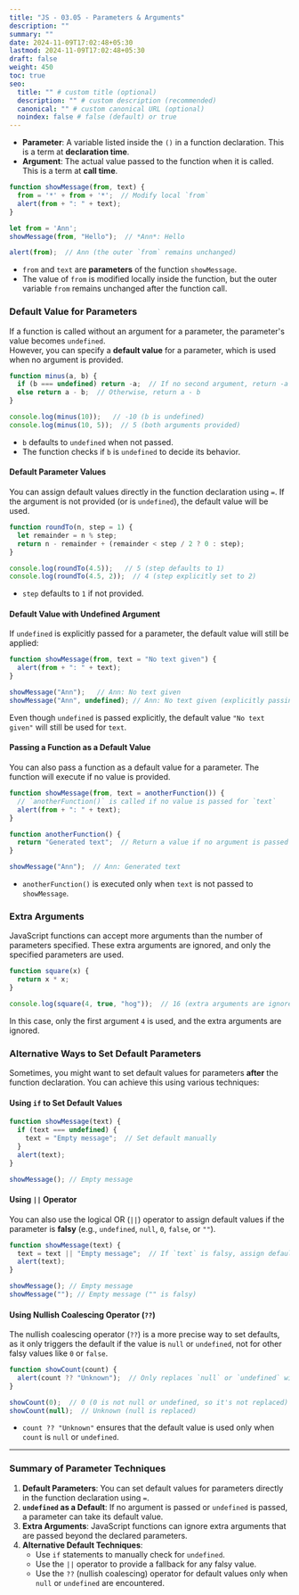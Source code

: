 ```yaml
---
title: "JS - 03.05 - Parameters & Arguments"
description: ""
summary: ""
date: 2024-11-09T17:02:48+05:30
lastmod: 2024-11-09T17:02:48+05:30
draft: false
weight: 450
toc: true
seo:
  title: "" # custom title (optional)
  description: "" # custom description (recommended)
  canonical: "" # custom canonical URL (optional)
  noindex: false # false (default) or true
---
```



- **Parameter**: A variable listed inside the `()` in a function declaration. This is a term at **declaration time**.
- **Argument**: The actual value passed to the function when it is called. This is a term at **call time**.

```js
function showMessage(from, text) {
  from = '*' + from + '*';  // Modify local `from`
  alert(from + ": " + text);
}

let from = 'Ann';
showMessage(from, "Hello");  // *Ann*: Hello

alert(from);  // Ann (the outer `from` remains unchanged)
```
- `from` and `text` are **parameters** of the function `showMessage`.
- The value of `from` is modified locally inside the function, but the outer variable `from` remains unchanged after the function call.

### **Default Value for Parameters**

If a function is called without an argument for a parameter, the parameter's value becomes `undefined`.   
However, you can specify a **default value** for a parameter, which is used when no argument is provided.

```js
function minus(a, b) {
  if (b === undefined) return -a;  // If no second argument, return -a
  else return a - b;  // Otherwise, return a - b
}

console.log(minus(10));   // -10 (b is undefined)
console.log(minus(10, 5));  // 5 (both arguments provided)
```
- `b` defaults to `undefined` when not passed.
- The function checks if `b` is `undefined` to decide its behavior.

#### **Default Parameter Values**

You can assign default values directly in the function declaration using `=`. If the argument is not provided (or is `undefined`), the default value will be used.

```js
function roundTo(n, step = 1) {
  let remainder = n % step;
  return n - remainder + (remainder < step / 2 ? 0 : step);
}

console.log(roundTo(4.5));   // 5 (step defaults to 1)
console.log(roundTo(4.5, 2));  // 4 (step explicitly set to 2)
```
- `step` defaults to `1` if not provided.

#### **Default Value with Undefined Argument**

If `undefined` is explicitly passed for a parameter, the default value will still be applied:

```js
function showMessage(from, text = "No text given") {
  alert(from + ": " + text);
}

showMessage("Ann");   // Ann: No text given
showMessage("Ann", undefined); // Ann: No text given (explicitly passing `undefined`)
```

Even though `undefined` is passed explicitly, the default value `"No text given"` will still be used for `text`.

#### **Passing a Function as a Default Value**

You can also pass a function as a default value for a parameter. The function will execute if no value is provided.

```js
function showMessage(from, text = anotherFunction()) {
  // `anotherFunction()` is called if no value is passed for `text`
  alert(from + ": " + text);
}

function anotherFunction() {
  return "Generated text";  // Return a value if no argument is passed
}

showMessage("Ann");  // Ann: Generated text
```
- `anotherFunction()` is executed only when `text` is not passed to `showMessage`.

### **Extra Arguments**

JavaScript functions can accept more arguments than the number of parameters specified. These extra arguments are ignored, and only the specified parameters are used.

```js
function square(x) {
  return x * x;
}

console.log(square(4, true, "hog"));  // 16 (extra arguments are ignored)
```

In this case, only the first argument `4` is used, and the extra arguments are ignored.

### **Alternative Ways to Set Default Parameters**

Sometimes, you might want to set default values for parameters **after** the function declaration. You can achieve this using various techniques:

#### **Using `if` to Set Default Values**

```js
function showMessage(text) {
  if (text === undefined) {
    text = "Empty message";  // Set default manually
  }
  alert(text);
}

showMessage(); // Empty message
```

#### **Using `||` Operator**

You can also use the logical OR (`||`) operator to assign default values if the parameter is **falsy** (e.g., `undefined`, `null`, `0`, `false`, or `""`).

```js
function showMessage(text) {
  text = text || "Empty message";  // If `text` is falsy, assign default
  alert(text);
}

showMessage(); // Empty message
showMessage(""); // Empty message ("" is falsy)
```

#### **Using Nullish Coalescing Operator (`??`)**

The nullish coalescing operator (`??`) is a more precise way to set defaults, as it only triggers the default if the value is `null` or `undefined`, not for other falsy values like `0` or `false`.

```js
function showCount(count) {
  alert(count ?? "Unknown");  // Only replaces `null` or `undefined` with "Unknown"
}

showCount(0);  // 0 (0 is not null or undefined, so it's not replaced)
showCount(null);  // Unknown (null is replaced)
```

- `count ?? "Unknown"` ensures that the default value is used only when `count` is `null` or `undefined`.

---

### **Summary of Parameter Techniques**

1. **Default Parameters**: You can set default values for parameters directly in the function declaration using `=`.
2. **`undefined` as a Default**: If no argument is passed or `undefined` is passed, a parameter can take its default value.
3. **Extra Arguments**: JavaScript functions can ignore extra arguments that are passed beyond the declared parameters.
4. **Alternative Default Techniques**:
   - Use `if` statements to manually check for `undefined`.
   - Use the `||` operator to provide a fallback for any falsy value.
   - Use the `??` (nullish coalescing) operator for default values only when `null` or `undefined` are encountered.

